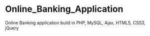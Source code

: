 Online_Banking_Application
==========================

Online Banking application build in PHP, MySQL, Ajax, HTML5, CSS3, jQuery
